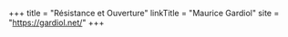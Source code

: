 +++
title = "Résistance et Ouverture"
linkTitle = "Maurice Gardiol"
site = "https://gardiol.net/"
+++
